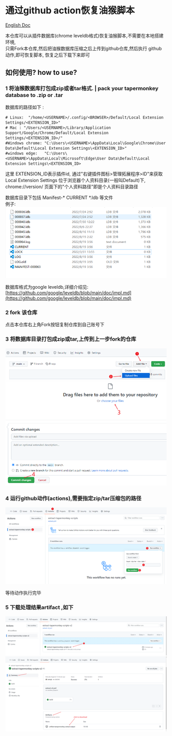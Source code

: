 # 通过github action恢复油猴脚本
[English Doc](README.md)

本仓库可以从插件数据库(chrome leveldb格式)恢复油猴脚本,不需要在本地搭建环境,  
只需Fork本仓库,然后把油猴数据库压缩之后上传到github仓库,然后执行 github 动作,即可恢复脚本, 恢复之后下载下来即可


## 如何使用? how to use?


### 1 将油猴数据库打包成zip或者tar格式. | pack your tapermonkey database to .zip or .tar  
数据库的路径如下 :
```text
# Linux:  "/home/<USERNAME>/.config/<BROWSER>/Default/Local Extension Settings/<EXTENSION_ID>"
# Mac : "/Users/<USERNAME>/Library/Application Support/Google/Chrome/Default/Local Extension Settings/<EXTENSION_ID>/"
#Windows chrome: "C:\Users\<USERNAME>\AppData\Local\Google\Chrome\User Data\Default\Local Extension Settings\<EXTENSION_ID>"
#windows edge:   "C:\Users\<USERNAME>\AppData\Local\Microsoft\Edge\User Data\Default\Local Extension Settings\<EXTENSION_ID>
```
这里 EXTENSION_ID表示插件id, 通过"右键插件图标>管理拓展程序>ID"来获取
Local Extension Settings 位于浏览器个人资料目录(一般叫Default)下, chrome://version/ 页面下的"个人资料路径"即是个人资料目录路径

数据库目录下包括 Manifest-*      CURRENT     \*.ldb 等文件  
例子:  
![img.png](doc/database-example.png)

数据库格式为google leveldb,详细介绍见:  
[https://github.com/google/leveldb/blob/main/doc/impl.md](https://github.com/google/leveldb/blob/main/doc/impl.md)

### 2 fork 该仓库  
点击本仓库右上角Fork按钮复制仓库到自己账号下

### 3 将数据库目录打包成zip或tar,上传到上一步fork的仓库
![dsfga](doc/upload_file_1.png "sd")
![dsfga](doc/upload_file_2.png "sd")

### 4 运行github动作(actions),需要指定zip/tar压缩包的路径

![dsfga](doc/run_github_action.png "sd")

等待动作执行完毕


### 5 下载处理结果artifact ,如下 


![dsfga](doc/download-1.png "sd")
![dsfga](doc/download-2.png "sd")

